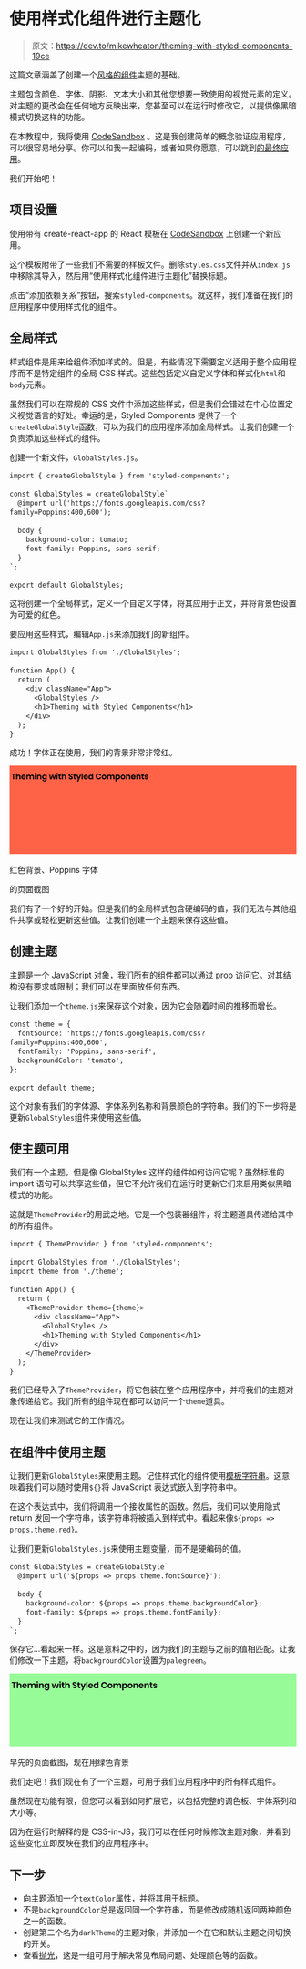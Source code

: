 # 使用样式化组件进行主题化

> 原文：<https://dev.to/mikewheaton/theming-with-styled-components-19ce>

这篇文章涵盖了创建一个[风格的组件](https://www.styled-components.com/)主题的基础。

主题包含颜色、字体、阴影、文本大小和其他您想要一致使用的视觉元素的定义。对主题的更改会在任何地方反映出来，您甚至可以在运行时修改它，以提供像黑暗模式切换这样的功能。

在本教程中，我将使用 [CodeSandbox](https://codesandbox.io/) 。这是我创建简单的概念验证应用程序，可以很容易地分享。你可以和我一起编码，或者如果你愿意，可以跳到[的最终应用](https://codesandbox.io/s/jjxrwl48xw)。

我们开始吧！

## 项目设置

使用带有 create-react-app 的 React 模板在 [CodeSandbox](https://codesandbox.io/) 上创建一个新应用。

这个模板附带了一些我们不需要的样板文件。删除`styles.css`文件并从`index.js`中移除其导入，然后用“使用样式化组件进行主题化”替换标题。

点击“添加依赖关系”按钮，搜索`styled-components`。就这样，我们准备在我们的应用程序中使用样式化的组件。

## 全局样式

样式组件是用来给组件添加样式的。但是，有些情况下需要定义适用于整个应用程序而不是特定组件的全局 CSS 样式。这些包括定义自定义字体和样式化`html`和`body`元素。

虽然我们可以在常规的 CSS 文件中添加这些样式，但是我们会错过在中心位置定义视觉语言的好处。幸运的是，Styled Components 提供了一个`createGlobalStyle`函数，可以为我们的应用程序添加全局样式。让我们创建一个负责添加这些样式的组件。

创建一个新文件，`GlobalStyles.js`。

```
import { createGlobalStyle } from 'styled-components';

const GlobalStyles = createGlobalStyle`
  @import url('https://fonts.googleapis.com/css?family=Poppins:400,600');

  body {
    background-color: tomato;
    font-family: Poppins, sans-serif;
  }
`;

export default GlobalStyles; 
```

这将创建一个全局样式，定义一个自定义字体，将其应用于正文，并将背景色设置为可爱的红色。

要应用这些样式，编辑`App.js`来添加我们的新组件。

```
import GlobalStyles from './GlobalStyles';

function App() {
  return (
    <div className="App">
      <GlobalStyles />
      <h1>Theming with Styled Components</h1>
    </div>
  );
} 
```

成功！字体正在使用，我们的背景非常非常红。

[![Screenshot of the page with a red background and Poppins font](img/3cc4a18ffbc81628a784480a07a3cfce.png)](https://res.cloudinary.com/practicaldev/image/fetch/s--kn-GLw5h--/c_limit%2Cf_auto%2Cfl_progressive%2Cq_auto%2Cw_880/https://wheaton.design/static/9260791668a6ab63ef71f60df1089b50/47573/global-styles.png) 

<figcaption>红色背景、Poppins 字体</figcaption>

的页面截图

我们有了一个好的开始。但是我们的全局样式包含硬编码的值，我们无法与其他组件共享或轻松更新这些值。让我们创建一个主题来保存这些值。

## 创建主题

主题是一个 JavaScript 对象，我们所有的组件都可以通过 prop 访问它。对其结构没有要求或限制；我们可以在里面放任何东西。

让我们添加一个`theme.js`来保存这个对象，因为它会随着时间的推移而增长。

```
const theme = {
  fontSource: 'https://fonts.googleapis.com/css?family=Poppins:400,600',
  fontFamily: 'Poppins, sans-serif',
  backgroundColor: 'tomato',
};

export default theme; 
```

这个对象有我们的字体源、字体系列名称和背景颜色的字符串。我们的下一步将是更新`GlobalStyles`组件来使用这些值。

## 使主题可用

我们有一个主题，但是像 GlobalStyles 这样的组件如何访问它呢？虽然标准的 import 语句可以共享这些值，但它不允许我们在运行时更新它们来启用类似黑暗模式的功能。

这就是`ThemeProvider`的用武之地。它是一个包装器组件，将主题道具传递给其中的所有组件。

```
import { ThemeProvider } from 'styled-components';

import GlobalStyles from './GlobalStyles';
import theme from './theme';

function App() {
  return (
    <ThemeProvider theme={theme}>
      <div className="App">
        <GlobalStyles />
        <h1>Theming with Styled Components</h1>
      </div>
    </ThemeProvider>
  );
} 
```

我们已经导入了`ThemeProvider`，将它包装在整个应用程序中，并将我们的主题对象传递给它。我们所有的组件现在都可以访问一个`theme`道具。

现在让我们来测试它的工作情况。

## 在组件中使用主题

让我们更新`GlobalStyles`来使用主题。记住样式化的组件使用[模板字符串](https://developer.mozilla.org/en-US/docs/Web/JavaScript/Reference/Template_literals)。这意味着我们可以随时使用`${}`将 JavaScript 表达式嵌入到字符串中。

在这个表达式中，我们将调用一个接收属性的函数。然后，我们可以使用隐式 return 发回一个字符串，该字符串将被插入到样式中。看起来像`${props => props.theme.red}`。

让我们更新`GlobalStyles.js`来使用主题变量，而不是硬编码的值。

```
const GlobalStyles = createGlobalStyle`
  @import url('${props => props.theme.fontSource}');

  body {
    background-color: ${props => props.theme.backgroundColor};
    font-family: ${props => props.theme.fontFamily};
  }
`; 
```

保存它...看起来一样。这是意料之中的，因为我们的主题与之前的值相匹配。让我们修改一下主题，将`backgroundColor`设置为`palegreen`。

[![Screenshot of the page from earlier, now with a green background](img/45b4964b36270f040e49ba24bf1a105c.png)](https://res.cloudinary.com/practicaldev/image/fetch/s--KO0Mh9s8--/c_limit%2Cf_auto%2Cfl_progressive%2Cq_auto%2Cw_880/https://wheaton.design/static/02587dcb37766b86ffa6c7cc34a48142/47573/theme-applied.png) 

<figcaption>早先的页面截图，现在用绿色背景</figcaption>

我们走吧！我们现在有了一个主题，可用于我们应用程序中的所有样式组件。

虽然现在功能有限，但您可以看到如何扩展它，以包括完整的调色板、字体系列和大小等。

因为在运行时解释的是 CSS-in-JS，我们可以在任何时候修改主题对象，并看到这些变化立即反映在我们的应用程序中。

## 下一步

*   向主题添加一个`textColor`属性，并将其用于标题。
*   不是`backgroundColor`总是返回同一个字符串，而是修改成随机返回两种颜色之一的函数。
*   创建第二个名为`darkTheme`的主题对象，并添加一个在它和默认主题之间切换的开关。
*   查看[抛光](https://polished.js.org/)，这是一组可用于解决常见布局问题、处理颜色等的函数。